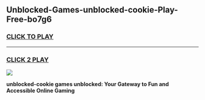 
## Unblocked-Games-unblocked-cookie-Play-Free-bo7g6
<h3>
<a href="https://premium76.site?title=unblocked-cookie&ref=18A1">CLICK TO PLAY</a></h3>
<hr>

<h3>
<a href="https://premium76.site?title=unblocked-cookie&ref=18A1">CLICK 2 PLAY</a>
  
</h3>

<a href="https://premium76.site?title=unblocked-cookie&ref=18A1"><img src="https://clearcache.store/games.png"></a>


**unblocked-cookie games unblocked: Your Gateway to Fun and Accessible Online Gaming**
